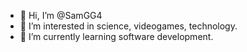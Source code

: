 - 👋 Hi, I’m @SamGG4
- 👀 I’m interested in science, videogames, technology.
- 🌱 I’m currently learning software development.



